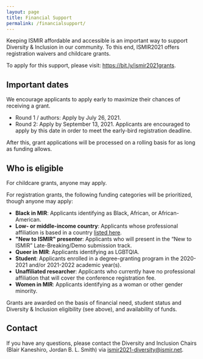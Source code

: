 ```yaml
---
layout: page
title: Financial Support
permalink: /financialsupport/
---
```


Keeping ISMIR affordable and accessible is an important way to support Diversity & Inclusion in our community. To this end, ISMIR2021 offers registration waivers and childcare grants.

To apply for this support, please visit: https://bit.ly/ismir2021grants.

## Important dates

We encourage applicants to apply early to maximize their chances of receiving a grant.

- Round 1 / authors: Apply by July 26, 2021.
- Round 2: Apply by September 13, 2021. Applicants are encouraged to apply by this date in order to meet the early-bird registration deadline.

After this, grant applications will be processed on a rolling basis for as long as funding allows.


## Who is eligible

For childcare grants, anyone may apply.

For registration grants, the following funding categories will be prioritized, though anyone may apply:

- **Black in MIR**: Applicants identifying as Black, African, or African-American.
- **Low- or middle-income country**: Applicants whose professional affiliation is based in a country [listed here](https://docs.google.com/document/d/1vh_VqzPD2e3ybw_VEmcI4kkPZix-rcfIZxwegfpg50A/edit).
- **"New to ISMIR" presenter**: Applicants who will present in the “New to ISMIR” Late-Breaking/Demo submission track.
- **Queer in MIR**: Applicants identifying as LGBTQIA.
- **Student**: Applicants enrolled in a degree-granting program in the 2020-2021 and/or 2021-2022 academic year(s).
- **Unaffiliated researcher**: Applicants who currently have no professional affiliation that will cover the conference registration fee.
- **Women in MIR**: Applicants identifying as a woman or other gender minority.

Grants are awarded on the basis of financial need, student status and Diversity & Inclusion eligibility (see above), and availability of funds.

## Contact

If you have any questions, please contact the Diversity and Inclusion Chairs (Blair Kaneshiro, Jordan B. L. Smith) via ismir2021-diversity@ismir.net.

